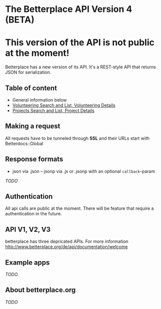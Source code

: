 The Betterplace API Version 4 (BETA)
============================================

This version of the API is not public at the moment!
============================================

Betterplace has a new version of its API. It's a REST-style API that returns
JSON for serialization.


Table of content
-----------------

- General information below
- [Volunteering Search and List, Volunteering Details](sections/volunteering.md)
- [Projects Search and List, Project Details](sections/projects.md)


Making a request
----------------

All requests have to be tunneled through **SSL** and their URLs start with
Betterdocs::Global


Response formats
--------------

- json via .json
– jsonp via .js or .jsonp with an optional `callback`-param

*TODO*


Authentication
--------------

All api calls are public at the moment.
There will be feature that require a authentication in the future.


API V1, V2, V3
--------------

betterplace has three depricated APIs. For more information http://www.betterplace.org/de/api/documentation/welcome


Example apps
--------------

*TODO*


About betterplace.org
--------------

*TODO*

